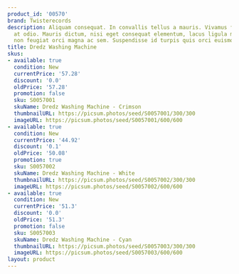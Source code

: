 ```yaml
---
product_id: '00570'
brand: Twisterecords
description: Aliquam consequat. In convallis tellus a mauris. Vivamus facilisis diam
  at odio. Mauris dictum, nisi eget consequat elementum, lacus ligula molestie metus,
  non feugiat orci magna ac sem. Suspendisse id turpis quis orci euismod consequat.
title: Dredz Washing Machine
skus:
- available: true
  condition: New
  currentPrice: '57.28'
  discount: '0.0'
  oldPrice: '57.28'
  promotion: false
  sku: S0057001
  skuName: Dredz Washing Machine - Crimson
  thumbnailURL: https://picsum.photos/seed/S0057001/300/300
  imageURL: https://picsum.photos/seed/S0057001/600/600
- available: true
  condition: New
  currentPrice: '44.92'
  discount: '0.1'
  oldPrice: '50.08'
  promotion: true
  sku: S0057002
  skuName: Dredz Washing Machine - White
  thumbnailURL: https://picsum.photos/seed/S0057002/300/300
  imageURL: https://picsum.photos/seed/S0057002/600/600
- available: true
  condition: New
  currentPrice: '51.3'
  discount: '0.0'
  oldPrice: '51.3'
  promotion: false
  sku: S0057003
  skuName: Dredz Washing Machine - Cyan
  thumbnailURL: https://picsum.photos/seed/S0057003/300/300
  imageURL: https://picsum.photos/seed/S0057003/600/600
layout: product
---
```

